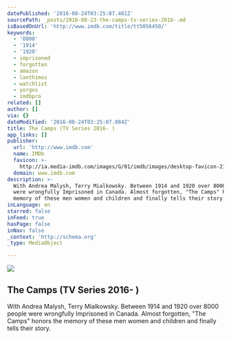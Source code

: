 ```yaml
---
datePublished: '2016-08-24T03:25:07.461Z'
sourcePath: _posts/2016-08-23-the-camps-tv-series-2016-.md
isBasedOnUrl: 'http://www.imdb.com/title/tt5056450/'
keywords:
  - '8000'
  - '1914'
  - '1920'
  - imprisoned
  - forgotten
  - amazon
  - lanthimos
  - watchlist
  - yorgos
  - imdbpro
related: []
author: []
via: {}
dateModified: '2016-08-24T03:25:07.084Z'
title: The Camps (TV Series 2016- )
app_links: []
publisher:
  url: 'http://www.imdb.com'
  name: IMDb
  favicon: >-
    http://ia.media-imdb.com/images/G/01/imdb/images/desktop-favicon-2165806970._CB282919592_.ico
  domain: www.imdb.com
description: >-
  With Andrea Malysh, Terry Mialkowsky. Between 1914 and 1920 over 8000 people
  were wrongfully Imprisoned in Canada. Almost forgotten, "The Camps" honors the
  memory of these men women and children and finally tells their story.
inLanguage: en
starred: false
inFeed: true
hasPage: false
inNav: false
_context: 'http://schema.org'
_type: MediaObject

---
```

<article style=""><img src="http://ia.media-imdb.com/images/M/MV5BYjkxNWEyZWEtNzQxOS00N2Y1LTlkMzMtNjZmMjEyNGNkN2NkXkEyXkFqcGdeQXVyMjIwNzE2MTM@._V1_UY1200_CR85,0,630,1200_AL_.jpg" /><h1>The Camps (TV Series 2016- )</h1><p>With Andrea Malysh, Terry Mialkowsky. Between 1914 and 1920 over 8000 people were wrongfully Imprisoned in Canada. Almost forgotten, "The Camps" honors the memory of these men women and children and finally tells their story.</p></article>